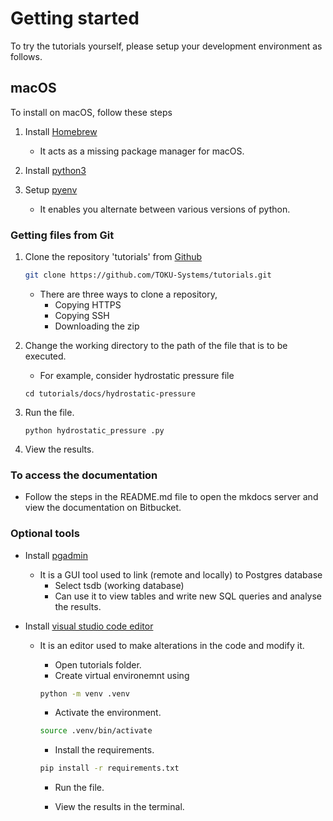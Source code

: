 # Getting started

To try the tutorials yourself, please setup your development environment as follows.

## macOS

To install on macOS, follow these steps

1. Install [Homebrew](https://brew.sh/)

    - It acts as a missing package manager for macOS.

1. Install [python3](https://formulae.brew.sh/formula/python@3.9)

1. Setup [pyenv](https://github.com/pyenv/pyenv)

    - It enables you alternate between various versions of python.

### Getting files from Git

1. Clone the repository 'tutorials' from [Github](https://github.com/TOKU-Systems/tutorials)

    ```sh
    git clone https://github.com/TOKU-Systems/tutorials.git
    ```

    - There are three ways to clone a repository,
        - Copying HTTPS
        - Copying SSH
        - Downloading the zip

1. Change the working directory to the path of the file that is to be executed.

    - For example, consider hydrostatic pressure file

    `cd tutorials/docs/hydrostatic-pressure`

1. Run the file.

    `python hydrostatic_pressure .py`

1. View the results.

### To access the documentation

- Follow the steps in the README.md file to open the mkdocs server and view the
documentation on Bitbucket.

### Optional tools

- Install [pgadmin](https://www.pgadmin.org/download/)
    - It is a GUI tool used to link (remote and locally) to Postgres database
        - Select tsdb (working database)
        - Can use it to view tables and write new SQL queries and analyse the results.

- Install [visual studio code editor](https://code.visualstudio.com/download)
    - It is an editor used to make alterations in the code and modify it.
        - Open tutorials folder.
        - Create virtual environemnt using

        ```sh
        python -m venv .venv
        ```

        - Activate the environment.

        ```sh
        source .venv/bin/activate
        ```

        - Install the requirements.

        ```sh
        pip install -r requirements.txt
        ```

        - Run the file.

        - View the results in the terminal.
